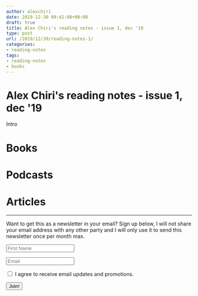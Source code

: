 ```yaml
---
author: alexchiri
date: 2019-12-30 09:41:00+00:00
draft: true
title: Alex Chiri's reading notes - issue 1, dec '19
type: post
url: /2019/12/30/reading-notes-1/
categories:
- reading-notes
tags:
- reading-notes
- books
---
```


# Alex Chiri's reading notes - issue 1, dec '19

Intro

# Books

# Podcasts

# Articles

---
Want to get this as a newsletter in your email? Sign up below, I will not share your email address with any other party and I will only use it to send this newsletter once per month max. 

<form method="post" action="https://sendfox.com/form/1xj493/m87wq3" class="sendfox-form" id="m87wq3" data-async="true">
<p><input type="text" placeholder="First Name" name="first_name" required /></p>
<p><input type="email" placeholder="Email" name="email" required /></p>
<p><label><input type="checkbox" name="gdpr" value="1" required /> I agree to receive email updates and promotions.</label></p>
<!-- no botz please -->
<div style="position: absolute; left: -5000px;" aria-hidden="true"><input type="text" name="a_password" tabindex="-1" value="" autocomplete="off" /></div>
<p><button type="submit">Join!</button></p>
</form>
<script src="https://sendfox.com/js/form.js"></script>
			